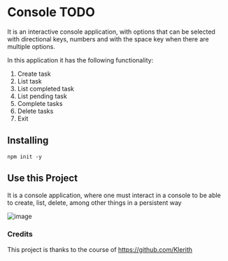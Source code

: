 # Console TODO

It is an interactive console application, with options that can be selected with directional keys, numbers and with the space key when there are multiple options.

In this application it has the following functionality:

1. Create task
2. List task
3. List completed task
4. List pending task
5. Complete tasks
6. Delete tasks
0. Exit

## Installing
```
npm init -y
```

## Use this Project
It is a console application, where one must interact in a console to be able to create, list, delete, among other things in a persistent way

![image](https://user-images.githubusercontent.com/40779741/136677389-25ad1942-b847-4614-8d4a-bd8fc8b85908.png)


### Credits
This project is thanks to the course of https://github.com/Klerith
